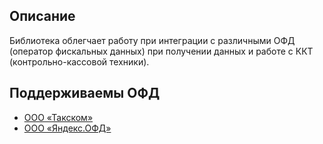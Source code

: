 ## Описание
Библиотека облегчает работу при интеграции с различными ОФД (оператор фискальных данных) при получении данных и работе с
ККТ (контрольно-кассовой техники).

## Поддерживаемы ОФД
 * [ООО «Такском»](https://taxcom.ru/ofd/)
 * [ООО «Яндекс.ОФД»](https://ofd.yandex.ru/)
